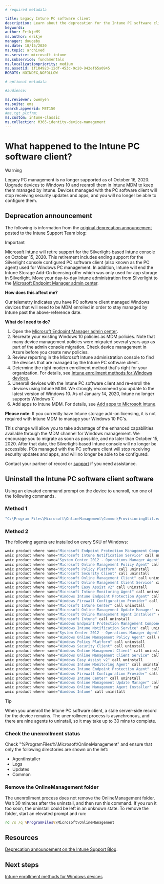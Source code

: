 ```yaml
---
# required metadata

title: Legacy Intune PC software client
description: Learn about the deprecation for the Intune PC software client.
keywords:
author: ErikjeMS
ms.author: erikje
manager: dougeby
ms.date: 10/15/2020
ms.topic: archived
ms.service: microsoft-intune
ms.subservice: fundamentals
ms.localizationpriority: medium
ms.assetid: 1f104923-12df-453c-9c20-942ef65a0945
ROBOTS: NOINDEX,NOFOLLOW

# optional metadata

#audience:

ms.reviewer: owenyen
ms.suite: ems
search.appverid: MET150
#ms.tgt_pltfrm:
ms.custom: intune-classic
ms.collection: M365-identity-device-management
---
```


# What happened to the Intune PC software client?

> [!warning]
> Legacy PC management is no longer supported as of October 16, 2020. Upgrade devices to Windows 10 and reenroll them in Intune MDM to keep them managed by Intune. Devices managed with the PC software client will stop receiving security updates and apps, and you will no longer be able to configure them.

## Deprecation announcement

The following is information from the [original deprecation announcement](https://aka.ms/Intune_Silverlight_console) posted to the Intune Support Team blog:

> [!important]
> Microsoft Intune will retire support for the Silverlight-based Intune console on October 15, 2020. This retirement includes ending support for the Silverlight console configured PC software client (also known as the PC agent) used for Windows PC management. In addition, Intune will end the Intune Storage Add-On licensing offer which was only used for app storage in Silverlight. Move your day-to-day Intune administration from Silverlight to the [Microsoft Endpoint Manager admin center](https://endpoint.microsoft.com).
>
>**How does this affect me?**
>
>Our telemetry indicates you have PC software client managed Windows devices that will need to be MDM enrolled in order to stay managed by Intune past the above-reference date.
>
>**What do I need to do?**
>
> 1. Open the [Microsoft Endpoint Manager admin center](https://endpoint.microsoft.com).
> 2. Recreate your existing Windows 10 policies as MDM policies. Note that many device management policies were migrated several years ago as part of the admin console migration. Check device management in Azure before you create new policies.
> 3. Review reporting in the Microsoft Intune administration console to find the devices that are managed by the Intune PC software client.
> 4. Determine the right modern enrollment method that's right for your organization. For details, see [Intune enrollment methods for Windows devices](../enrollment/windows-enrollment-methods.md).
> 5. Unenroll devices with the Intune PC software client and re-enroll the devices using Intune MDM. We strongly recommend you update to the latest version of Windows 10. As of January 14, 2020, Intune no longer supports Windows 7.
> 6. Add apps to Intune MDM. For details, see [Add apps to Microsoft Intune](../apps/apps-add.md).
>
> **Please note**: If you currently have Intune storage add-on licensing, it is not required with Intune MDM to manage your Windows 10 PC's.
>
>This change will allow you to take advantage of the enhanced capabilities available through the MDM channel for Windows management. We encourage you to migrate as soon as possible, and no later than October 15, 2020. After that date, the Silverlight-based Intune console will no longer be accessible. PCs managed with the PC software client will stop receiving security updates and apps, and will no longer be able to be configured.
>
> Contact your partner of record or [support](https://aka.ms/IntuneSupport) if you need assistance.

## Uninstall the Intune PC software client software

Using an elevated command prompt on the device to unenroll, run one of the following commands.

### Method 1

```cmd
"C:\Program Files\Microsoft\OnlineManagement\Common\ProvisioningUtil.exe" /UninstallAgents /MicrosoftIntune
```

### Method 2
The following agents are installed on every SKU of Windows:

```cmd
wmic product where name="Microsoft Endpoint Protection Management Components" call uninstall
wmic product where name="Microsoft Intune Notification Service" call uninstall
wmic product where name="System Center 2012 - Operations Manager Agent" call uninstall
wmic product where name="Microsoft Online Management Policy Agent" call uninstall
wmic product where name="Microsoft Policy Platform" call uninstall
wmic product where name="Microsoft Security Client" call uninstall
wmic product where name="Microsoft Online Management Client" call uninstall
wmic product where name="Microsoft Online Management Client Service" call uninstall
wmic product where name="Microsoft Easy Assist v2" call uninstall
wmic product where name="Microsoft Intune Monitoring Agent" call uninstall
wmic product where name="Windows Intune Endpoint Protection Agent" call uninstall
wmic product where name="Windows Firewall Configuration Provider" call uninstall
wmic product where name="Microsoft Intune Center" call uninstall
wmic product where name="Microsoft Online Management Update Manager" call uninstall
wmic product where name="Microsoft Online Management Agent Installer" call uninstall
wmic product where name="Microsoft Intune" call uninstall
wmic product where name="Windows Endpoint Protection Management Components" call uninstall
wmic product where name="Windows Intune Notification Service" call uninstall
wmic product where name="System Center 2012 - Operations Manager Agent" call uninstall
wmic product where name="Windows Online Management Policy Agent" call uninstall
wmic product where name="Windows Policy Platform" call uninstall
wmic product where name="Windows Security Client" call uninstall
wmic product where name="Windows Online Management Client" call uninstall
wmic product where name="Windows Online Management Client Service" call uninstall
wmic product where name="Windows Easy Assist v2" call uninstall
wmic product where name="Windows Intune Monitoring Agent" call uninstall
wmic product where name="Windows Intune Endpoint Protection Agent" call uninstall
wmic product where name="Windows Firewall Configuration Provider" call uninstall
wmic product where name="Windows Intune Center" call uninstall
wmic product where name="Windows Online Management Update Manager" call uninstall
wmic product where name="Windows Online Management Agent Installer" call uninstall
wmic product where name="Windows Intune" call uninstall
```

> [!TIP]
> When you unenroll the Intune PC software client, a stale server-side record for the device remains. The unenrollment process is asynchronous, and there are nine agents to uninstall, so it may take up to 30 mins to complete.

### Check the unenrollment status

Check "%ProgramFiles%\Microsoft\OnlineManagement" and ensure that only the following directories are shown on the left:

- AgentInstaller
- Logs
- Updates
- Common

### Remove the OnlineManagement folder

The unenrollment process does not remove the OnlineManagement folder. Wait 30 minutes after the uninstall, and then run this command. If you run it too soon, the uninstall could be left in an unknown state. To remove the folder, start an elevated prompt and run:

```cmd
rd /s /q %ProgramFiles%\Microsoft\OnlineManagement
```

## Resources

[Deprecation announcement on the Intune Support Blog](https://techcommunity.microsoft.com/t5/intune-customer-success/take-action-microsoft-intune-ending-support-for-the-silverlight/ba-p/916249).

## Next steps
[Intune enrollment methods for Windows devices](../enrollment/windows-enrollment-methods.md)
